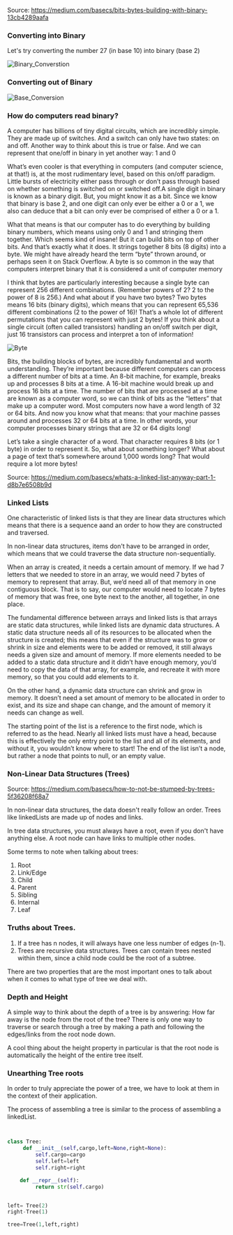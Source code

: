 Source: https://medium.com/basecs/bits-bytes-building-with-binary-13cb4289aafa

### Converting into Binary

Let's try converting the number 27 (in base 10) into binary (base 2)

![Binary_Converstion](https://user-images.githubusercontent.com/15992276/66148729-1f89ef80-e601-11e9-90b7-0505a056128f.jpeg)

### Converting out of Binary

![Base_Conversion](https://user-images.githubusercontent.com/15992276/66148730-1f89ef80-e601-11e9-9408-5f8a1166d006.jpeg)

### How do computers read binary?

A computer has billions of tiny digital circuits, which are incredibly simple. They are made up of switches. And a switch can only have two states: on and off. Another way to think about this is true or false. And we can represent that one/off in binary in yet another way: 1 and 0

What’s even cooler is that everything in computers (and computer science, at that!) is, at the most rudimentary level, based on this on/off paradigm. Little bursts of electricity either pass through or don’t pass through based on whether something is switched on or switched off.A single digit in binary is known as a binary digit. But, you might know it as a bit. Since we know that binary is base 2, and one digit can only ever be either a 0 or a 1, we also can deduce that a bit can only ever be comprised of either a 0 or a 1.

What that means is that our computer has to do everything by building binary numbers, which means using only 0 and 1 and stringing them together. Which seems kind of insane! But it can build bits on top of other bits. And that’s exactly what it does. It strings together 8 bits (8 digits) into a byte. We might have already heard the term “byte” thrown around, or perhaps seen it on Stack Overflow. A byte is so common in the way that computers interpret binary that it is considered a unit of computer memory

I think that bytes are particularly interesting because a single byte can represent 256 different combinations. (Remember powers of 2? 2 to the power of 8 is 256.) And what about if you have two bytes? Two bytes means 16 bits (binary digits), which means that you can represent 65,536 different combinations (2 to the power of 16)! That’s a whole lot of different permutations that you can represent with just 2 bytes! If you think about a single circuit (often called transistors) handling an on/off switch per digit, just 16 transistors can process and interpret a ton of information!

![Byte](https://user-images.githubusercontent.com/15992276/66148728-1f89ef80-e601-11e9-91bd-e19990835be4.jpeg)

Bits, the building blocks of bytes, are incredibly fundamental and worth understanding. They’re important because different computers can process a different number of bits at a time. An 8-bit machine, for example, breaks up and processes 8 bits at a time. A 16-bit machine would break up and process 16 bits at a time. The number of bits that are processed at a time are known as a computer word, so we can think of bits as the “letters” that make up a computer word. Most computers now have a word length of 32 or 64 bits. And now you know what that means: that your machine passes around and processes 32 or 64 bits at a time. In other words, your computer processes binary strings that are 32 or 64 digits long!

Let’s take a single character of a word. That character requires 8 bits (or 1 byte) in order to represent it. So, what about something longer? What about a page of text that’s somewhere around 1,000 words long? That would require a lot more bytes!

Source: https://medium.com/basecs/whats-a-linked-list-anyway-part-1-d8b7e6508b9d

### Linked Lists

One characteristic of linked lists is that they are linear data structures which means that there is a sequence aand an order to how they are constructed and traversed.

In non-linear data structures, items don't have to be arranged in order, which means that we could traverse the data structure non-sequentially.

When an array is created, it needs a certain amount of memory. If we had 7 letters that we needed to store in an array, we would need 7 bytes of memory to represent that array. But, we’d need all of that memory in one contiguous block. That is to say, our computer would need to locate 7 bytes of memory that was free, one byte next to the another, all together, in one place.

The fundamental difference between arrays and linked lists is that arrays are static data structures, while linked lists are dynamic data structures. A static data structure needs all of its resources to be allocated when the structure is created; this means that even if the structure was to grow or shrink in size and elements were to be added or removed, it still always needs a given size and amount of memory. If more elements needed to be added to a static data structure and it didn’t have enough memory, you’d need to copy the data of that array, for example, and recreate it with more memory, so that you could add elements to it.

On the other hand, a dynamic data structure can shrink and grow in memory. It doesn’t need a set amount of memory to be allocated in order to exist, and its size and shape can change, and the amount of memory it needs can change as well.

The starting point of the list is a reference to the first node, which is referred to as the head. Nearly all linked lists must have a head, because this is effectively the only entry point to the list and all of its elements, and without it, you wouldn’t know where to start! The end of the list isn’t a node, but rather a node that points to null, or an empty value.

### Non-Linear Data Structures (Trees)

Source: https://medium.com/basecs/how-to-not-be-stumped-by-trees-5f36208f68a7

In non-linear data structures, the data doesn't really follow an order. Trees like linkedLists are made up of nodes and links.

In tree data structures, you must always have a root, even if you don't have anything else.
A root node can have links to multiple other nodes.

Some terms to note when talking about trees:

1. Root
2. Link/Edge
3. Child
4. Parent
5. Sibling
6. Internal
7. Leaf

### Truths about Trees.

1. If a tree has n nodes, it will always have one less number of edges (n-1).
2. Trees are recursive data structures. Trees can contain trees nested within them, since a child node could be the root of a subtree.

There are two properties that are the most important ones to talk about when it comes to what type of tree we deal with.

### Depth and Height

A simple way to think about the depth of a tree is by answering: How far away is the node from the root of the tree?
There is only one way to traverse or search through a tree by making a path and following the edges/links from the root node down.

A cool thing about the height property in particular is that the root node is automatically the height of the entire tree itself.

### Unearthing Tree roots

In order to truly appreciate the power of a tree, we have to look at them in the context of their application.

The process of assembling a tree is similar to the process of assembling a linkedList.

```python


class Tree:
     def __init__(self,cargo,left=None,right=None):
         self.cargo=cargo
         self.left=left
         self.right=right

    def __repr__(self):
         return str(self.cargo)


left= Tree(2)
right-Tree(1)

tree=Tree(1,left,right)

```

